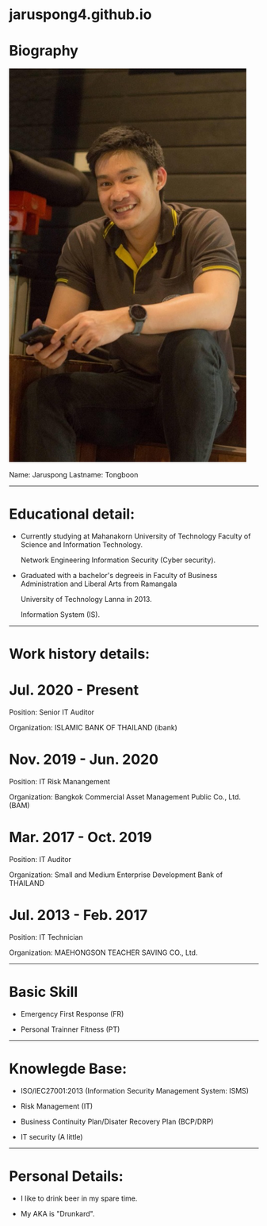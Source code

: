 # jaruspong4.github.io

# Biography

![Profile Image](/1.jpg)

Name: Jaruspong Lastname: Tongboon 
______________________________________________________________________________________________________________
# Educational detail:

- Currently studying at Mahanakorn University of Technology Faculty of Science and Information Technology. 
  
  Network Engineering Information Security (Cyber ​​security).

- Graduated with a bachelor's degreeis in Faculty of Business Administration and Liberal Arts from Ramangala 
  
  University of Technology Lanna in 2013.

  Information System (IS).
  
______________________________________________________________________________________________________________
# Work history details:

# Jul. 2020 - Present

Position: Senior IT Auditor 

Organization: ISLAMIC BANK OF THAILAND (ibank)


# Nov. 2019 - Jun. 2020

Position: IT Risk Manangement

Organization: Bangkok Commercial Asset Management Public Co., Ltd. (BAM)


# Mar. 2017 - Oct. 2019

Position: IT Auditor

Organization: Small and Medium Enterprise Development Bank of THAILAND


# Jul. 2013 - Feb. 2017

Position: IT Technician 

Organization: MAEHONGSON TEACHER SAVING CO., Ltd.

______________________________________________________________________________________________________________
# Basic Skill

- Emergency First Response (FR)

- Personal Trainner Fitness (PT)

______________________________________________________________________________________________________________
# Knowlegde Base:

- ISO/IEC27001:2013 (Information Security Management System: ISMS)

- Risk Management (IT)

- Business Continuity Plan/Disater Recovery Plan (BCP/DRP)

- IT security (A little)

______________________________________________________________________________________________________________
# Personal Details:

- I like to drink beer in my spare time.

- My AKA is "Drunkard".
